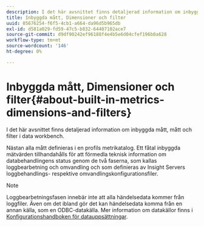 ```yaml
---
description: I det här avsnittet finns detaljerad information om inbyggda mått, mått och filter i data workbench.
title: Inbyggda mått, Dimensioner och filter
uuid: 05676254-f6f5-4cb1-a664-da96d5b965db
exl-id: d581a029-fd59-47c5-b832-64407102ace7
source-git-commit: d9df90242ef96188f4e4b5e6d04cfef196b0a628
workflow-type: tm+mt
source-wordcount: '146'
ht-degree: 0%

---
```


# Inbyggda mått, Dimensioner och filter{#about-built-in-metrics-dimensions-and-filters}

I det här avsnittet finns detaljerad information om inbyggda mått, mått och filter i data workbench.

Nästan alla mått definieras i en profils metrikatalog. Ett fåtal inbyggda mätvärden tillhandahålls för att förmedla teknisk information om databehandlingens status genom de två faserna, som kallas loggbearbetning och omvandling och som definieras av Insight Servers loggbehandlings- respektive omvandlingskonfigurationsfiler.

>[!NOTE]
>
>Loggbearbetningsfasen innebär inte att alla händelsedata kommer från loggfiler. Även om det ibland gör det kan händelsedata komma från en annan källa, som en ODBC-datakälla. Mer information om datakällor finns i [Konfigurationshandboken för datauppsättningar](https://docs.adobe.com/content/help/en/data-workbench/using/dataset/c-dataset-constr.html).
